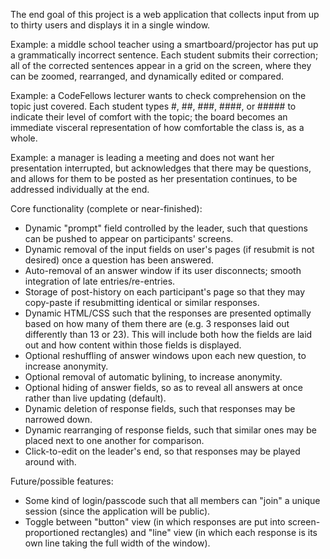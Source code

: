 The end goal of this project is a web application that collects input from up to thirty users and displays it in a single window.

Example: a middle school teacher using a smartboard/projector has put up a grammatically incorrect sentence.  Each student submits their correction; all of the corrected sentences appear in a grid on the screen, where they can be zoomed, rearranged, and dynamically edited or compared.

Example: a CodeFellows lecturer wants to check comprehension on the topic just covered.  Each student types #, ##, ###, ####, or ##### to indicate their level of comfort with the topic; the board becomes an immediate visceral representation of how comfortable the class is, as a whole.

Example: a manager is leading a meeting and does not want her presentation interrupted, but acknowledges that there may be questions, and allows for them to be posted as her presentation continues, to be addressed individually at the end.

Core functionality (complete or near-finished):
 - Dynamic "prompt" field controlled by the leader, such that questions can be pushed to appear on participants' screens.
 - Dynamic removal of the input fields on user's pages (if resubmit is not desired) once a question has been answered.
 - Auto-removal of an answer window if its user disconnects; smooth integration of late entries/re-entries.
 - Storage of post-history on each participant's page so that they may copy-paste if resubmitting identical or similar responses.
 - Dynamic HTML/CSS such that the responses are presented optimally based on how many of them there are (e.g. 3 responses laid out differently than 13 or 23).  This will include both how the fields are laid out and how content within those fields is displayed.
 - Optional reshuffling of answer windows upon each new question, to increase anonymity.
 - Optional removal of automatic bylining, to increase anonymity.
 - Optional hiding of answer fields, so as to reveal all answers at once rather than live updating (default).
 - Dynamic deletion of response fields, such that responses may be narrowed down.
 - Dynamic rearranging of response fields, such that similar ones may be placed next to one another for comparison.
 - Click-to-edit on the leader's end, so that responses may be played around with.



Future/possible features:
 - Some kind of login/passcode such that all members can "join" a unique session (since the application will be public).
 - Toggle between "button" view (in which responses are put into screen-proportioned rectangles) and "line" view (in which each response is its own line taking the full width of the window).
